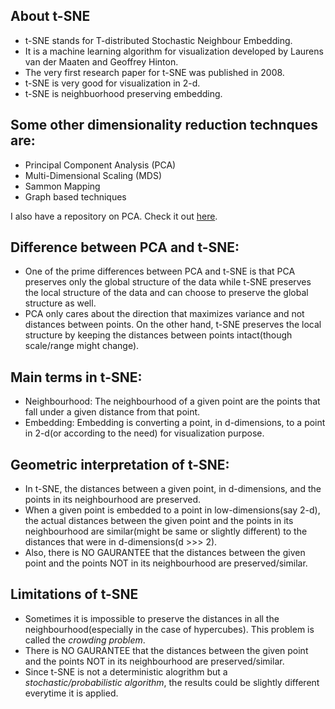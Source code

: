 ## About t-SNE
- t-SNE stands for T-distributed Stochastic Neighbour Embedding.
- It is a machine learning algorithm for visualization developed by Laurens van der Maaten and Geoffrey Hinton.
- The very first research paper for t-SNE was published in  2008.
- t-SNE is very good for visualization in 2-d.
- t-SNE is neighbuorhood preserving embedding.

## Some other dimensionality reduction technques are:
- Principal Component Analysis (PCA)
- Multi-Dimensional Scaling (MDS)
- Sammon Mapping
- Graph based techniques

I also have a repository on PCA. Check it out [here](https://github.com/deveshSingh06/Principal-Component-Analysis-PCA-on-MNIST-dataset).

## Difference between PCA and t-SNE:
- One of the prime differences between PCA and t-SNE is that PCA preserves only the global structure of the data while t-SNE preserves the local structure of the data and can choose to preserve the global structure as well.
- PCA only cares about the direction that maximizes variance and not distances between points. On the other hand, t-SNE preserves the local structure by keeping the distances between points intact(though scale/range might change).

## Main terms in t-SNE:
- Neighbourhood: The neighbourhood of a given point are the points that fall under a given distance from that point.
- Embedding: Embedding is converting a point, in d-dimensions, to a point in 2-d(or according to the need) for visualization purpose.

## Geometric interpretation of t-SNE:
- In t-SNE, the distances between a given point, in d-dimensions, and the points in its neighbourhood are preserved.
- When a given point is embedded to a point in low-dimensions(say 2-d), the actual distances between the given point and the points in its neighbourhood are similar(might be same or slightly different) to the distances that were in d-dimensions(d >>> 2).
- Also, there is NO GAURANTEE that the distances between the given point and the points NOT in its neighbourhood are preserved/similar.

## Limitations of t-SNE
- Sometimes it is impossible to preserve the distances in all the  neighbourhood(especially in the case of hypercubes). This problem is called the *crowding problem*. 
- There is NO GAURANTEE that the distances between the given point and the points NOT in its neighbourhood are preserved/similar.
- Since t-SNE is not a deterministic alogrithm but a *stochastic/probabilistic algorithm*, the results could be slightly different everytime it is applied.
